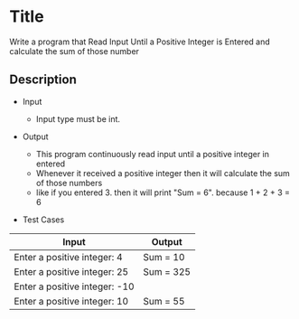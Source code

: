 # Title

Write a program that Read Input Until a Positive Integer is Entered and calculate the sum of those number

## Description

- Input

  - Input type must be int.

- Output

  - This program continuously read input until a positive integer in entered
  - Whenever it received a positive integer then it will calculate the sum of those numbers
  - like if you entered 3. then it will print "Sum = 6". because 1 + 2 + 3 = 6

- Test Cases

|Input|Output|
|-----|------|
|Enter a positive integer: 4|Sum = 10|
|Enter a positive integer: 25|Sum = 325|
|Enter a positive integer: -10||
|Enter a positive integer: 10|Sum = 55|
